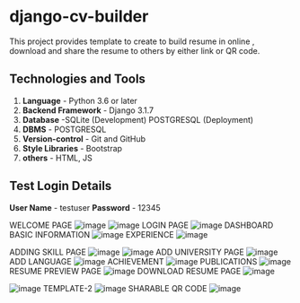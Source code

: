 # django-cv-builder

This project provides template to create to build resume in online , download and share the resume to others by either link or QR code.

## Technologies and Tools

1. **Language** - Python 3.6 or later
2. **Backend Framework** - Django 3.1.7
3. **Database** -SQLite (Development) POSTGRESQL (Deployment)
4. **DBMS** - POSTGRESQL 
5. **Version-control** - Git and GitHub
6. **Style Libraries** - Bootstrap
7. **others** - HTML, JS

## Test Login Details

**User Name** - testuser
**Password** - 12345

WELCOME PAGE
![image](https://user-images.githubusercontent.com/54212165/173218730-00312bf5-d557-441b-9e60-0ce273595262.png)
![image](https://user-images.githubusercontent.com/54212165/173218929-f460f30c-a44c-469f-b83d-67f5f3824ad8.png)
LOGIN PAGE
![image](https://user-images.githubusercontent.com/54212165/173219143-546a785a-0b4d-4f4d-971f-c25038878620.png)
DASHBOARD
BASIC INFORMATION
![image](https://user-images.githubusercontent.com/54212165/173219281-02c8f299-b9ff-423e-b324-94ff2d88dc9a.png)
EXPERIENCE
![image](https://user-images.githubusercontent.com/54212165/173219317-7d628917-b50a-4643-88e7-f91c46dadc32.png)

ADDING SKILL PAGE
![image](https://user-images.githubusercontent.com/54212165/173219292-bf958e76-2819-4b92-9526-736262d5e6b6.png)
![image](https://user-images.githubusercontent.com/54212165/173219322-821f5457-9f54-4971-8540-2ef031353a59.png)
ADD UNIVERSITY PAGE
![image](https://user-images.githubusercontent.com/54212165/173219350-004a1616-501a-4967-a975-25f3083280b6.png)
ADD LANGUAGE
![image](https://user-images.githubusercontent.com/54212165/173219364-ffd25978-f4e5-4784-b691-bdd8c67deb0e.png)
ACHIEVEMENT
![image](https://user-images.githubusercontent.com/54212165/173219378-5c2fe01f-e695-43a7-8ce4-1cb3beb09513.png)
PUBLICATIONS
![image](https://user-images.githubusercontent.com/54212165/173219393-26077682-c7f2-41ca-a272-30a01df7e539.png)
RESUME PREVIEW PAGE
![image](https://user-images.githubusercontent.com/54212165/173219421-8511c2cb-1cda-4532-b5cb-a401fce3e649.png)
DOWNLOAD RESUME PAGE
![image](https://user-images.githubusercontent.com/54212165/173219450-bcc7261e-4ebf-4a16-9680-3624c64590fb.png)

![image](https://user-images.githubusercontent.com/54212165/173219534-7267bad5-a0dc-45db-a190-826aa70d34bf.png)
TEMPLATE-2
![image](https://user-images.githubusercontent.com/54212165/173219593-4b8d50bf-9fd1-46b1-a963-a94bb26de8d8.png)
SHARABLE QR CODE
![image](https://user-images.githubusercontent.com/54212165/173219611-ab5b621d-4266-4944-aaf6-bda8d9095296.png)

